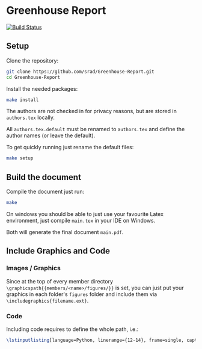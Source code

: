 # Greenhouse Report

[![Build Status](http://jenkins.sedrad.com/buildStatus/icon?job=Greenhouse-Report)](http://jenkins.sedrad.com/job/Greenhouse-Report/)

## Setup

Clone the repository:

```bash
git clone https://github.com/srad/Greenhouse-Report.git
cd Greenhouse-Report
```

Install the needed packages:

```bash
make install
```

The authors are not checked in for privacy reasons, but are stored in `authors.tex` locally.

All `authors.tex.default` must be renamed to `authors.tex` and define the author names (or leave the default).

To get quickly running just rename the default files:

```bash
make setup
```

## Build the document

Compile the document just run:

```bash
make
```

On windows you should be able to just use your favourite Latex environment, just compile `main.tex` in your IDE on Windows.

Both will generate the final document `main.pdf`.

## Include Graphics and Code

### Images / Graphics

Since at the top of every member directory `\graphicspath{{members/<name>/figures/}}` is set,
you can just put your graphics in each folder's `figures` folder and include them via `\includegraphics{filename.ext}`.

### Code

Including code requires to define the whole path, i.e.:

```latex
\lstinputlisting[language=Python, linerange={12-14}, frame=single, caption = Given a folder \textit{directory\_im} containing obj files a specific number of plants are randomly selected ]{members/cm/import_plants.py}\vspace{5pt}
```
